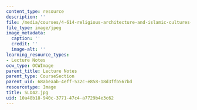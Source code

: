 ```yaml
---
content_type: resource
description: ''
file: /media/courses/4-614-religious-architecture-and-islamic-cultures-fall-2002/10a48b18940c377147c4a7729b4e3c62_SLD42.jpg
file_type: image/jpeg
image_metadata:
  caption: ''
  credit: ''
  image-alt: ''
learning_resource_types:
- Lecture Notes
ocw_type: OCWImage
parent_title: Lecture Notes
parent_type: CourseSection
parent_uid: 68abeaab-4eff-532c-e858-18d3ffb567bd
resourcetype: Image
title: SLD42.jpg
uid: 10a48b18-940c-3771-47c4-a7729b4e3c62
---
```

